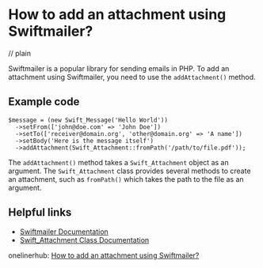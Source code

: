 # How to add an attachment using Swiftmailer?
// plain

Swiftmailer is a popular library for sending emails in PHP. To add an attachment using Swiftmailer, you need to use the `addAttachment()` method.

## Example code

```
$message = (new Swift_Message('Hello World'))
  ->setFrom(['john@doe.com' => 'John Doe'])
  ->setTo(['receiver@domain.org', 'other@domain.org' => 'A name'])
  ->setBody('Here is the message itself')
  ->addAttachment(Swift_Attachment::fromPath('/path/to/file.pdf'));
```

The `addAttachment()` method takes a `Swift_Attachment` object as an argument. The `Swift_Attachment` class provides several methods to create an attachment, such as `fromPath()` which takes the path to the file as an argument.

## Helpful links

- [Swiftmailer Documentation](https://swiftmailer.symfony.com/docs/introduction.html)
- [Swift_Attachment Class Documentation](https://swiftmailer.symfony.com/docs/messages.html#attachments)

onelinerhub: [How to add an attachment using Swiftmailer?](https://onelinerhub.com/php-swiftmailer/how-to-add-an-attachment-using-swiftmailer)